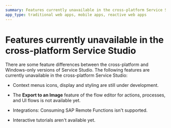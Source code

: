 ```yaml
---
summary: Features currently unavailable in the cross-platform Service Studio.  
app_type: traditional web apps, mobile apps, reactive web apps
---
```

# Features currently unavailable in the cross-platform Service Studio

There are some feature differences between the cross-platform and Windows-only versions of Service Studio. The following features are currently unavailable in the cross-platform Service Studio:

* Context menus icons, display and styling are still under development.

* The **Export to an Image** feature of the flow editor for actions, processes, and UI flows is not available yet.

* Integrations: Consuming SAP Remote Functions isn't supported.

* Interactive tutorials aren't available yet.
